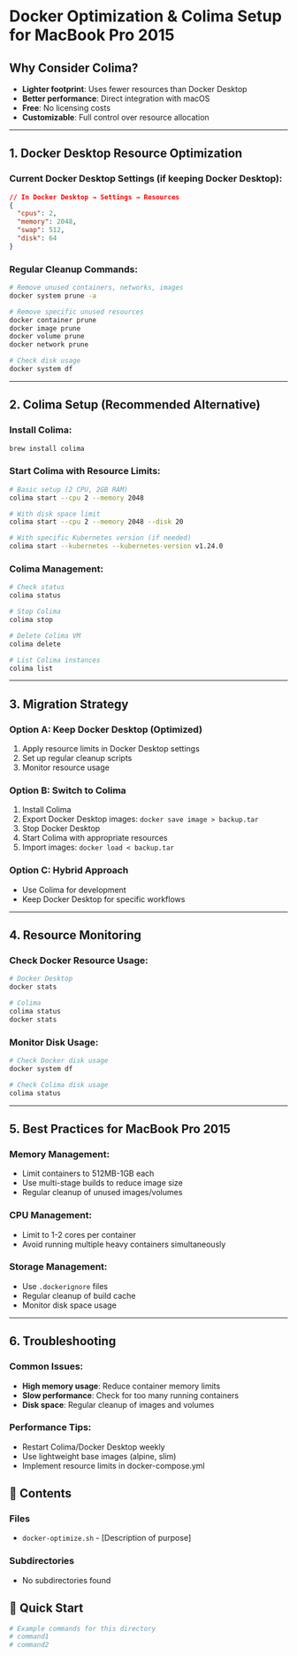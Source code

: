 # Docker Optimization & Colima Setup for MacBook Pro 2015

## Why Consider Colima?
- **Lighter footprint**: Uses fewer resources than Docker Desktop
- **Better performance**: Direct integration with macOS
- **Free**: No licensing costs
- **Customizable**: Full control over resource allocation

---

## 1. Docker Desktop Resource Optimization

### Current Docker Desktop Settings (if keeping Docker Desktop):
```json
// In Docker Desktop → Settings → Resources
{
  "cpus": 2,
  "memory": 2048,
  "swap": 512,
  "disk": 64
}
```

### Regular Cleanup Commands:
```bash
# Remove unused containers, networks, images
docker system prune -a

# Remove specific unused resources
docker container prune
docker image prune
docker volume prune
docker network prune

# Check disk usage
docker system df
```

---

## 2. Colima Setup (Recommended Alternative)

### Install Colima:
```bash
brew install colima
```

### Start Colima with Resource Limits:
```bash
# Basic setup (2 CPU, 2GB RAM)
colima start --cpu 2 --memory 2048

# With disk space limit
colima start --cpu 2 --memory 2048 --disk 20

# With specific Kubernetes version (if needed)
colima start --kubernetes --kubernetes-version v1.24.0
```

### Colima Management:
```bash
# Check status
colima status

# Stop Colima
colima stop

# Delete Colima VM
colima delete

# List Colima instances
colima list
```

---

## 3. Migration Strategy

### Option A: Keep Docker Desktop (Optimized)
1. Apply resource limits in Docker Desktop settings
2. Set up regular cleanup scripts
3. Monitor resource usage

### Option B: Switch to Colima
1. Install Colima
2. Export Docker Desktop images: `docker save image > backup.tar`
3. Stop Docker Desktop
4. Start Colima with appropriate resources
5. Import images: `docker load < backup.tar`

### Option C: Hybrid Approach
- Use Colima for development
- Keep Docker Desktop for specific workflows

---

## 4. Resource Monitoring

### Check Docker Resource Usage:
```bash
# Docker Desktop
docker stats

# Colima
colima status
docker stats
```

### Monitor Disk Usage:
```bash
# Check Docker disk usage
docker system df

# Check Colima disk usage
colima status
```

---

## 5. Best Practices for MacBook Pro 2015

### Memory Management:
- Limit containers to 512MB-1GB each
- Use multi-stage builds to reduce image size
- Regular cleanup of unused images/volumes

### CPU Management:
- Limit to 1-2 cores per container
- Avoid running multiple heavy containers simultaneously

### Storage Management:
- Use `.dockerignore` files
- Regular cleanup of build cache
- Monitor disk space usage

---

## 6. Troubleshooting

### Common Issues:
- **High memory usage**: Reduce container memory limits
- **Slow performance**: Check for too many running containers
- **Disk space**: Regular cleanup of images and volumes

### Performance Tips:
- Restart Colima/Docker Desktop weekly
- Use lightweight base images (alpine, slim)
- Implement resource limits in docker-compose.yml 
## 📁 Contents

### **Files**
- `docker-optimize.sh` - [Description of purpose]

### **Subdirectories**
- No subdirectories found

## 🚀 Quick Start

```bash
# Example commands for this directory
# command1
# command2
```
